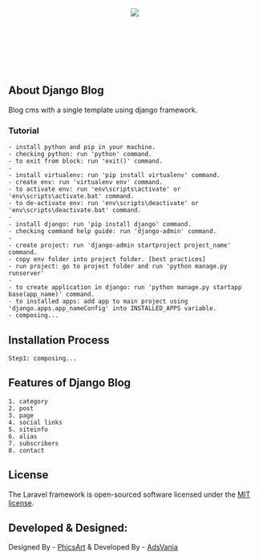 <p align="center" style="font-size:40px; font-weight:bold;">
    <br/>
    <br/>
    <a href="#" target="_blank">
        <img src="https://blog.knoldus.com/wp-content/uploads/2020/06/python-django.png">
    </a>
    <br/> 
    <br/> 
</p>
<br/>

## About Django Blog

Blog cms with a single template using django framework. 

### Tutorial 
    - install python and pip in your machine. 
    - checking python: run 'python' command. 
    - to exit from block: run 'exit()' command. 
    -
    - install virtualenv: run 'pip install virtualenv' command. 
    - create env: run 'virtualenv env' command. 
    - to activate env: run 'env\scripts\activate' or 'env\scripts\activate.bat' command. 
    - to de-activate env: run 'env\scripts\deactivate' or 'env\scripts\deactivate.bat' command. 
    - 
    - install django: run 'pip install django' command. 
    - checking command help guide: run 'django-admin' command. 
    - 
    - create project: run 'django-admin startproject project_name' command. 
    - copy env folder into project folder. [best practices]
    - run project: go to project folder and run 'python manage.py runserver'
    - 
    - to create application in django: run 'python manage.py startapp base(app_name)' command. 
    - to installed apps: add app to main project using 'django.apps.app_nameConfig' into INSTALLED_APPS variable. 
    - composing...


## Installation Process

    Step1: composing... 


## Features of Django Blog
    1. category
    2. post
    3. page 
    4. social links
    5. siteinfo
    6. alias
    7. subscribers
    8. contact

## 

## License

The Laravel framework is open-sourced software licensed under the [MIT license](https://opensource.org/licenses/MIT).


## Developed & Designed: 
Designed By - [PhicsArt](https://phicsart.com/) 
& 
Developed By - [AdsVania](https://phicsart.com/) 